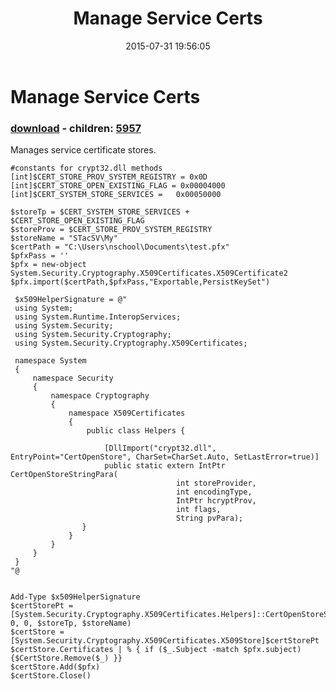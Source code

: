 ﻿---
pid:            5956
poster:         Mokstar
title:          Manage Service Certs
date:           2015-07-31 19:56:05
format:         posh
parent:         0
parent:         0
children:       5957
---

# Manage Service Certs

### [download](5956.ps1) - children: [5957](5957.md)

Manages service certificate stores.

```posh
#constants for crypt32.dll methods
[int]$CERT_STORE_PROV_SYSTEM_REGISTRY = 0x0D
[int]$CERT_STORE_OPEN_EXISTING_FLAG = 0x00004000
[int]$CERT_SYSTEM_STORE_SERVICES = 	 0x00050000

$storeTp = $CERT_SYSTEM_STORE_SERVICES + $CERT_STORE_OPEN_EXISTING_FLAG 
$storeProv = $CERT_STORE_PROV_SYSTEM_REGISTRY
$storeName = "STacSV\My"
$certPath = "C:\Users\nschool\Documents\test.pfx"
$pfxPass = ''
$pfx = new-object System.Security.Cryptography.X509Certificates.X509Certificate2 
$pfx.import($certPath,$pfxPass,"Exportable,PersistKeySet") 

 $x509HelperSignature = @"
 using System;
 using System.Runtime.InteropServices;
 using System.Security;
 using System.Security.Cryptography;
 using System.Security.Cryptography.X509Certificates;
  
 namespace System
 {
     namespace Security
     {
         namespace Cryptography
         {
             namespace X509Certificates
             {
                 public class Helpers {
                                           
                     [DllImport("crypt32.dll", EntryPoint="CertOpenStore", CharSet=CharSet.Auto, SetLastError=true)]
                     public static extern IntPtr CertOpenStoreStringPara(
                                     int storeProvider,
                                     int encodingType,
                                     IntPtr hcryptProv,
                                     int flags,
                                     String pvPara);
                }
             }
         }
     }
 }
"@


Add-Type $x509HelperSignature
$certStorePt = [System.Security.Cryptography.X509Certificates.Helpers]::CertOpenStoreStringPara($storeProv, 0, 0, $storeTp, $storeName)
$certStore = [System.Security.Cryptography.X509Certificates.X509Store]$certStorePt
$certStore.Certificates | % { if ($_.Subject -match $pfx.subject){$CertStore.Remove($_) }}
$certStore.Add($pfx) 
$certStore.Close() 

```
